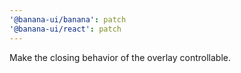```yaml
---
'@banana-ui/banana': patch
'@banana-ui/react': patch
---
```


Make the closing behavior of the overlay controllable.
